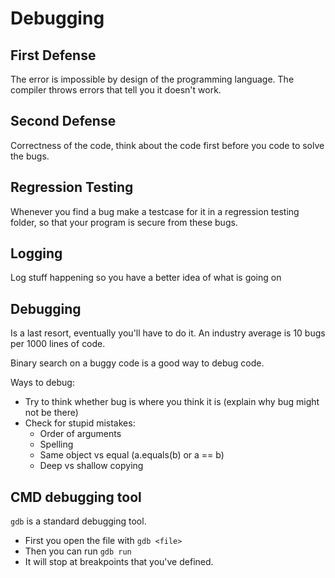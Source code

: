 # Debugging

## First Defense
The error is impossible by design of the programming language. The compiler throws errors that tell you it doesn't work.  

## Second Defense
Correctness of the code, think about the code first before you code to solve the bugs.

## Regression Testing
Whenever you find a bug make a testcase for it in a regression testing folder, so that your program is secure from these bugs.

## Logging
Log stuff happening so you have a better idea of what is going on

## Debugging
Is a last resort, eventually you'll have to do it. An industry average is 10 bugs per 1000 lines of code.

Binary search on a buggy code is a good way to debug code.

Ways to debug:
- Try to think whether bug is where you think it is (explain why bug might not be there)
- Check for stupid mistakes:
  - Order of arguments
  - Spelling
  - Same object vs equal (a.equals(b) or a == b)
  - Deep vs shallow copying

## CMD debugging tool
`gdb` is a standard debugging tool.

- First you open the file with `gdb <file>`
- Then you can run `gdb run`
- It will stop at breakpoints that you've defined.

 
